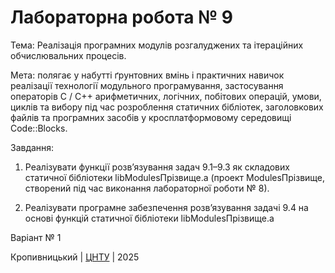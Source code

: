 ﻿# Лабораторна робота № 9

Тема: Реалізація програмних модулів розгалуджених та ітераційних обчислювальних процесів.

Мета: полягає у набутті ґрунтовних вмінь і практичних
навичок реалізації технології модульного програмування,
застосування операторів С / С++ арифметичних, логічних, побітових
операцій, умови, циклів та вибору під час розроблення статичних
бібліотек, заголовкових файлів та програмних засобів у
кросплатформовому середовищі Code::Blocks.

Завдання:
1. Реалізувати функції розв’язування задач 9.1–9.3 як складових
статичної бібліотеки libModulesПрізвище.а (проект ModulesПрізвище,
створений під час виконання лабораторної роботи № 8).

2. Реалізувати програмне забезпечення розв’язування задачі 9.4
на основі функцій статичної бібліотеки libModulesПрізвище.а

Варіант № 1


Кропивницький | <a href="http://www.kntu.kr.ua/">ЦНТУ</a> | 2025